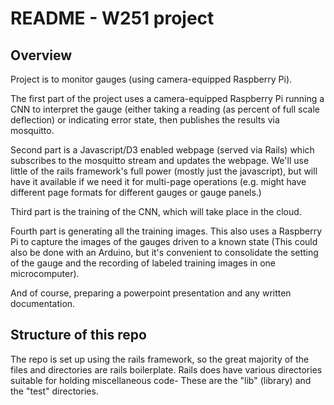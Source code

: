 # README - W251 project

## Overview

Project is to monitor gauges (using camera-equipped Raspberry Pi).  

The first part of the project uses a camera-equipped Raspberry Pi running a CNN to interpret the gauge
(either taking a reading (as percent of full scale deflection) or
indicating error state, then publishes the results via mosquitto.  

Second part is a Javascript/D3 enabled webpage (served via Rails) which subscribes to the mosquitto stream and updates the
webpage.  We'll use little of the rails framework's full power (mostly just the javascript), but will have it available
if we need it for multi-page operations (e.g. might have different page formats for different gauges or gauge panels.)

Third part is the training of the CNN, which will take place in the cloud.

Fourth part is generating all the training images.   This also uses a Raspberry Pi to capture the images of the gauges driven
to a known state (This could also be done with an Arduino, but it's convenient to consolidate the setting of the gauge and
the recording of labeled training images in one microcomputer).

And of course, preparing a powerpoint presentation and any written documentation.

## Structure of this repo

The repo is set up using the rails framework, so the great majority of the files and directories are rails boilerplate.  Rails
does have various directories suitable for holding miscellaneous code-  These are the "lib" (library) and the "test" directories.


